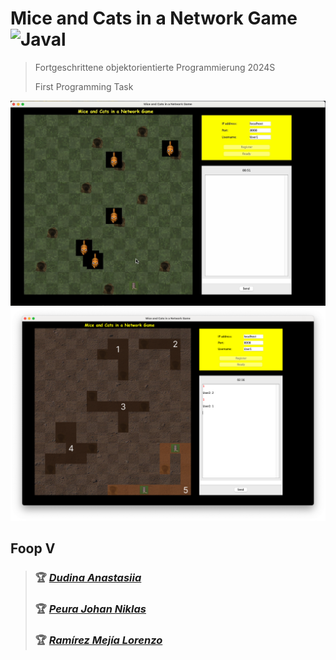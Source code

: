 # Mice and Cats in a Network Game ![Javal](https://img.shields.io/badge/java-%23ED8B00.svg?style=for-the-badge&logo=java&logoColor=white)
> Fortgeschrittene objektorientierte Programmierung 2024S
>
> First Programming Task 

![Screenshot](screenshot_1.png)
![Screenshot](screenshot.png)

## Foop V

> ### &#127942; [_Dudina Anastasiia_](https://tuwel.tuwien.ac.at/user/view.php?id=182690&course=63218/)
>
> ### &#127942; [_Peura Johan Niklas_](https://tuwel.tuwien.ac.at/user/view.php?id=78904&course=63218/)
>
> ### &#127942; [_Ramírez Mejía Lorenzo_](https://tuwel.tuwien.ac.at/user/view.php?id=107014&course=63218/)

